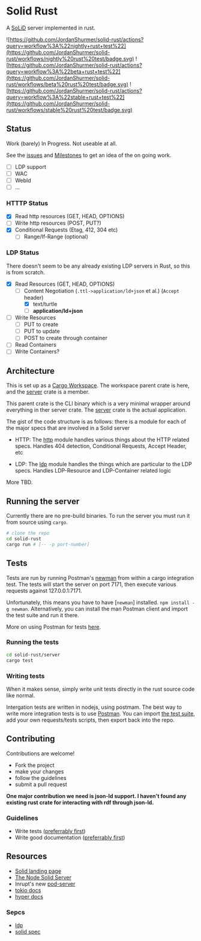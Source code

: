 # Solid Rust

A [SoLiD] server implemented in rust.

![https://github.com/JordanShurmer/solid-rust/actions?query=workflow%3A%22nightly+rust+test%22](https://github.com/JordanShurmer/solid-rust/workflows/nightly%20rust%20test/badge.svg)
![https://github.com/JordanShurmer/solid-rust/actions?query=workflow%3A%22beta+rust+test%22](https://github.com/JordanShurmer/solid-rust/workflows/beta%20rust%20test/badge.svg)
![https://github.com/JordanShurmer/solid-rust/actions?query=workflow%3A%22stable+rust+test%22](https://github.com/JordanShurmer/solid-rust/workflows/stable%20rust%20test/badge.svg)




## Status

Work (barely) In Progress. Not useable at all.

See the [issues](https://github.com/JordanShurmer/solid-rust/issues) and [Milestones](https://github.com/JordanShurmer/solid-rust/milestones) to get an idea of the on going work.

- [ ] LDP support
- [ ] WAC
- [ ] WebId
- [ ] ...

### HTTTP Status

- [x] Read http resources (GET, HEAD, OPTIONS)
- [ ] Write http resources (POST, PUT?)
- [x] Conditional Requests (Etag, 412, 304 etc)
  - [ ] Range/If-Range (optional)

### LDP Status

There doesn't seem to be any already existing LDP servers in Rust, so this is from scratch.

- [x] Read Resources (GET, HEAD, OPTIONS)
  - [ ] Content Negotiation (`.ttl->application/ld+json` et al.) (`Accept` header)
    - [x] text/turtle
    - [ ] **application/ld+json**
- [ ] Write Resources
  - [ ] PUT to create
  - [ ] PUT to update
  - [ ] POST to create through container
- [ ] Read Containers
- [ ] Write Containers?

## Architecture

This is set up as a [Cargo Workspace](https://doc.rust-lang.org/nightly/book/ch14-03-cargo-workspaces.html). The workspace parent crate is here, and the [server](./server) crate is a member.

This parent crate is the CLI binary which is a very minimal wrapper around everything in ther server crate. The [server](./server) crate is the actual application.

The gist of the code structure is as follows: there is a module for each of the major specs that are involved in a Solid server

- HTTP: The [http](./server/http) module
  handles various things about the HTTP related specs. Handles 404 detection, Conditional Requests, Accept Header, etc

- LDP: The [ldp](./server/ldp) module
  handles the things which are particular to the LDP specs. Handles LDP-Resource and LDP-Container related logic

More TBD.

## Running the server

Currently there are no pre-build binaries. To run the server you must run it from source using `cargo`.

```bash
# clone the repo
cd solid-rust
cargo run # [-- -p port-number]
```

## Tests

Tests are run by running Postman's [newman] from within a cargo integration test. The tests will start the server on port 7171, then execute various requests against 127.0.0.1:7171.

Unfortunately, this means you have to have [`newman`] installed. `npm install -g newman`. Alternatively, you can install the man Postman client and import the test suite and run it there.

More on using Postman for tests [here](https://www.getpostman.com/automated-testing).

### Running the tests

```bash
cd solid-rust/server
cargo test
```

### Writing tests

When it makes sense, simply write unit tests directly in the rust source code like normal.

Intergation tests are written in nodejs, using postmam. The best way to write more integration tests is to use [Postman](https://www.getpostman.com/). You can import [the test suite](./server/tests/test-suite.postman_collection.json), add your own requests/tests scripts, then export back into the repo.

## Contributing

Contributions are welcome!

- Fork the project
- make your changes
- follow the guidelines
- submit a pull request

**One major contribution we need is json-ld support. I haven't found any existing rust crate for interacting with rdf through json-ld.**

### Guidelines

- Write tests ([preferrably first](http://www.butunclebob.com/ArticleS.UncleBob.TheThreeRulesOfTdd))
- Write good documentation ([preferrably first](https://gist.github.com/zsup/9434452))

## Resources

- [Solid landing page][SoLiD]
- [The Node Solid Server][nss]
- Inrupt's new [pod-server]
- [tokio docs](https://docs.rs/tokio)
- [hyper docs](https://docs.rs/hyper)

### Sepcs

- [ldp]
- [solid spec]

[ldp]: https://www.w3.org/TR/ldp/
[solid spec]: https://github.com/solid/specification
[SoLid]: https://solid.github.io/
[pod-server]: https://github.com/inrupt/pod-server
[nss]: https://github.com/solid/node-solid-server
[newman]: https://learning.getpostman.com/docs/postman/collection_runs/command_line_integration_with_newman/
